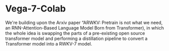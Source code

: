 # Vega-7-Colab
We're building upon the Arxiv paper “ARWKV: Pretrain is not what we need, an RNN-Attention-Based Language Model Born from Transformer), in which the whole idea is swapping the parts of a pre-existing open source transformer model and performing a distillation pipeline to convert a Transformer model into a RWKV-7 model.
